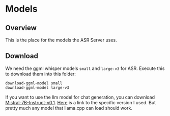 ﻿# Models

## Overview
This is the place for the models the ASR Server uses.

## Download
We need the ggml whisper models `small` and `large-v3` for ASR. Execute this to download them into this folder:
```
download-ggml-model small
download-ggml-model large-v3
```

If you want to use the llm model for chat generation, you can download [Mistral-7B-Instruct-v0.1](https://huggingface.co/TheBloke/Mistral-7B-Instruct-v0.1-GGUF). [Here](https://huggingface.co/TheBloke/Mistral-7B-Instruct-v0.1-GGUF/blob/main/mistral-7b-instruct-v0.1.Q5_K_M.gguf) is a link to the specific version I used. But pretty much any model that llama.cpp can load should work.
